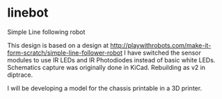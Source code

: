 linebot
=======

Simple Line following robot

This design is based on a design at http://playwithrobots.com/make-it-form-scratch/simple-line-follower-robot
I have switched the sensor modules to use IR LEDs and IR Photodiodes instead of basic white LEDs.
Schematics capture was originally done in KiCad.   Rebuilding as v2 in diptrace.

I will be developing a model for the chassis printable in a 3D printer.

